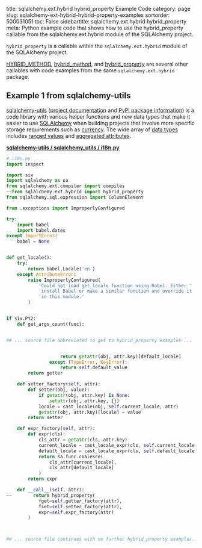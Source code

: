 title: sqlalchemy.ext.hybrid hybrid_property Example Code
category: page
slug: sqlalchemy-ext-hybrid-hybrid-property-examples
sortorder: 500031051
toc: False
sidebartitle: sqlalchemy.ext.hybrid hybrid_property
meta: Python example code that shows how to use the hybrid_property callable from the sqlalchemy.ext.hybrid module of the SQLAlchemy project.


`hybrid_property` is a callable within the `sqlalchemy.ext.hybrid` module of the SQLAlchemy project.

<a href="/sqlalchemy-ext-hybrid-hybrid-method-examples.html">HYBRID_METHOD</a>,
<a href="/sqlalchemy-ext-hybrid-hybrid-method-examples.html">hybrid_method</a>,
and <a href="/sqlalchemy-ext-hybrid-hybrid-property-examples.html">hybrid_property</a>
are several other callables with code examples from the same `sqlalchemy.ext.hybrid` package.

## Example 1 from sqlalchemy-utils
[sqlalchemy-utils](https://github.com/kvesteri/sqlalchemy-utils)
([project documentation](https://sqlalchemy-utils.readthedocs.io/en/latest/)
and
[PyPI package information](https://pypi.org/project/SQLAlchemy-Utils/))
is a code library with various helper functions and new data types
that make it easier to use [SQLAlchemy](/sqlalchemy.html) when building
projects that involve more specific storage requirements such as
[currency](https://sqlalchemy-utils.readthedocs.io/en/latest/data_types.html#module-sqlalchemy_utils.types.currency).
The wide array of
[data types](https://sqlalchemy-utils.readthedocs.io/en/latest/data_types.html)
includes [ranged values](https://sqlalchemy-utils.readthedocs.io/en/latest/range_data_types.html)
and [aggregated attributes](https://sqlalchemy-utils.readthedocs.io/en/latest/aggregates.html).

[**sqlalchemy-utils / sqlalchemy_utils / i18n.py**](https://github.com/kvesteri/sqlalchemy-utils/blob/master/sqlalchemy_utils/./i18n.py)

```python
# i18n.py
import inspect

import six
import sqlalchemy as sa
from sqlalchemy.ext.compiler import compiles
~~from sqlalchemy.ext.hybrid import hybrid_property
from sqlalchemy.sql.expression import ColumnElement

from .exceptions import ImproperlyConfigured

try:
    import babel
    import babel.dates
except ImportError:
    babel = None


def get_locale():
    try:
        return babel.Locale('en')
    except AttributeError:
        raise ImproperlyConfigured(
            'Could not load get_locale function using Babel. Either '
            'install Babel or make a similar function and override it '
            'in this module.'
        )


if six.PY2:
    def get_args_count(func):


## ... source file abbreviated to get to hybrid_property examples ...


                    return getattr(obj, attr.key)[default_locale]
                except (TypeError, KeyError):
                    return self.default_value
        return getter

    def setter_factory(self, attr):
        def setter(obj, value):
            if getattr(obj, attr.key) is None:
                setattr(obj, attr.key, {})
            locale = cast_locale(obj, self.current_locale, attr)
            getattr(obj, attr.key)[locale] = value
        return setter

    def expr_factory(self, attr):
        def expr(cls):
            cls_attr = getattr(cls, attr.key)
            current_locale = cast_locale_expr(cls, self.current_locale, attr)
            default_locale = cast_locale_expr(cls, self.default_locale, attr)
            return sa.func.coalesce(
                cls_attr[current_locale],
                cls_attr[default_locale]
            )
        return expr

    def __call__(self, attr):
~~        return hybrid_property(
            fget=self.getter_factory(attr),
            fset=self.setter_factory(attr),
            expr=self.expr_factory(attr)
        )



## ... source file continues with no further hybrid_property examples...

```

